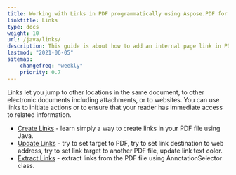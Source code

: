 ```yaml
---
title: Working with Links in PDF programmatically using Aspose.PDF for Java
linktitle: Links
type: docs
weight: 10
url: /java/links/
description: This guide is about how to add an internal page link in PDF or insert an external website hyperlink to PDF in Java language.
lastmod: "2021-06-05"
sitemap:
    changefreq: "weekly"
    priority: 0.7
---
```


Links let you jump to other locations in the same document, to other electronic documents including attachments, or to websites. You can use links to initiate actions or to ensure that your reader has immediate access to related information.

- [Create Links](/pdf/java/create-links/) - learn simply a way to create links in your PDF file using Java.
- [Update Links](/pdf/java/update-links) - try to set target to PDF, try to set link destination to web address, try to set link target to another PDF file, update link text color.
- [Extract Links](/pdf/java/extract-links) - extract links from the PDF file using AnnotationSelector class.
